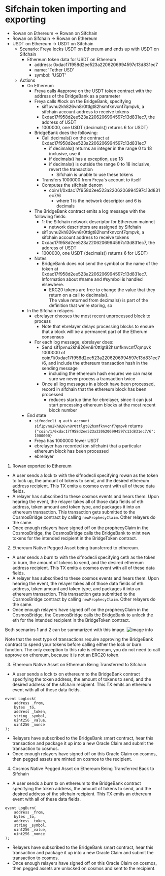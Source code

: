 # Sifchain token importing and exporting

- Rowan on Ethereum -> Rowan on Sifchain
- Rowan on Sifchain -> Rowan on Ethereum
- USDT on Ethereum -> USDT on Sifchain
  - Scenario: Freya locks USDT on Ethereum and ends up with USDT on Sifchain
    - Ethereum token data for USDT on Ethereum 
      - address: 0xdac17f958d2ee523a2206206994597c13d831ec7
      - name: 'Tether USD'
      - symbol: 'USDT'
  - Actions
    - On Ethereum
      - Freya calls #approve on the USDT token contract with the address of the BridgeBank as a parameter
      - Freya calls #lock on the BridgeBank, specifying 
        - sif1pvnu2kh826vn8r0ttlgt82hsmfknvcnf7qmpvk, a sifchain account address to receive tokens
        - 0xdac17f958d2ee523a2206206994597c13d831ec7, the address of USDT
        - 1000000, one USDT (decimals() returns 6 for USDT)
      - BridgeBank does the following:
        - Call decimals() on the contract at 0xdac17f958d2ee523a2206206994597c13d831ec7
          - if decimals() returns an integer in the range 0 to 18 inclusive, use it
          - if decimals() has a exception, use 18
          - if decimals() is outside the range 0 to 18 inclusive, revert the transaction
            - Sifchain is unable to use these tokens
        - Transfers 1000000 from Freya's account to itself
        - Computes the sifchain denom
          - coin/1/0xdac17f958d2ee523a2206206994597c13d831ec7/6
            - where 1 is the network descriptor and 6 is decimals
      - The BridgeBank contract emits a log message with the following fields:
        - 1: the Sifchain network descriptor for Ethereum mainnet
          - network descriptors are assigned by Sifchain
        - sif1pvnu2kh826vn8r0ttlgt82hsmfknvcnf7qmpvk, a sifchain account address to receive tokens
        - 0xdac17f958d2ee523a2206206994597c13d831ec7, the address of USDT
        - 1000000, one USDT (decimals() returns 6 for USDT)
      - Notes
        - BridgeBank does not send the symbol or the name of the token at 0xdac17f958d2ee523a2206206994597c13d831ec7.
          Information about #name and #symbol is handled elsewhere.
          - ERC20 tokens are free to change the value that they return on a call to decimals().  
            The value returned from decimals() is part of the definition that we're storing, so
    - In the Sifchain relayers
      - ebrelayer chooses the most recent unprocessed block to process
        - Note that ebrelayer delays processing blocks to ensure that a block will be a permanent part of the Etherum consensus
      - For each log message, ebrelayer does:
        - Send sif1pvnu2kh826vn8r0ttlgt82hsmfknvcnf7qmpvk 1000000 of
          coin/1/0xdac17f958d2ee523a2206206994597c13d831ec7/6, and include the ethereum transaction hash in the sending message
            - including the ethereum hash ensures we can make sure we never process a transaction twice
        - Once all log messages in a block have been processed, record in sifchain that the ethereum block has
          been processed
            - reduces startup time for ebrelayer, since it can just start processing ethereum blocks at the most recent block number
    - End state
      - ```sifnodecli q auth account sif1pvnu2kh826vn8r0ttlgt82hsmfknvcnf7qmpvk``` returns
        ```{"coin/1/0xdac17f958d2ee523a2206206994597c13d831ec7/6": 1000000}```
      - Freya has 1000000 fewer USDT
      - ebrelayer has recorded (on sifchain) that a particular ethereum block has been processed
      - ebrelayer
1. Rowan exported to Ethereum
- A user sends a lock tx with the sifnodecli specifying rowan as the token to lock up, the amount of tokens to send, and the desired ethereum address recipient. This TX emits a cosmos event with all of these data fields.
- A relayer has subscribed to these cosmos events and hears them. Upon hearing the event, the relayer takes all of those data fields of eth address, token amount and token type, and packages it into an ethereum transaction. This transaction gets submitted to the CosmosBridge contract by calling ```newProphecyClaim```. Other relayers do the same.
- Once enough relayers have signed off on the prophecyClaim in the CosmosBridge, the CosmosBridge calls the BridgeBank to mint new tokens for the intended recipient in the BridgeToken contract.


2. Ethereum Native Pegged Asset being transferred to ethereum.
- A user sends a burn tx with the sifnodecli specifying ceth as the token to burn, the amount of tokens to send, and the desired ethereum address recipient. This TX emits a cosmos event with all of these data fields.
- A relayer has subscribed to these cosmos events and hears them. Upon hearing the event, the relayer takes all of those data fields of eth address, token amount and token type, and packages it into an ethereum transaction. This transaction gets submitted to the CosmosBridge contract by calling ```newProphecyClaim```. Other relayers do the same.
- Once enough relayers have signed off on the prophecyClaim in the CosmosBridge, the CosmosBridge calls the BridgeBank to unlock the eth for the intended recipient in the BridgeToken contract.

Both scenarios 1 and 2 can be summarized with this image.
![image info](images/peggy-flow.png)



Note that the next type of transactions require approving the BridgeBank contract to spend your tokens before calling either the lock or burn function. The only exception to this rule is ethereum, you do not need to call approve on ethereum, because it is not an ERC20 token.


3. Ethereum Native Asset on Ethereum Being Transferred to Sifchain
- A user sends a lock tx on ethereum to the BridgeBank contract specifying the token address, the amount of tokens to send, and the desired address of the sifchain recipient. This TX emits an ethereum event with all of these data fields.

```
event LogLock(
    address _from,
    bytes _to,
    address _token,
    string _symbol,
    uint256 _value,
    uint256 _nonce
);
```
- Relayers have subscribed to the BridgeBank smart contract, hear this transaction and package it up into a new Oracle Claim and submit the transaction to cosmos.
- Once enough relayers have signed off on this Oracle Claim on cosmos, then pegged assets are minted on cosmos to the recipient.


4. Cosmos Native Pegged Asset on Ethereum Being Transferred Back to Sifchain
- A user sends a burn tx on ethereum to the BridgeBank contract specifying the token address, the amount of tokens to send, and the desired address of the sifchain recipient. This TX emits an ethereum event with all of these data fields.
```
event LogBurn(
    address _from,
    bytes _to,
    address _token,
    string _symbol,
    uint256 _value,
    uint256 _nonce
);
```
- Relayers have subscribed to the BridgeBank smart contract, hear this transaction and package it up into a new Oracle Claim and submit the transaction to cosmos.
- Once enough relayers have signed off on this Oracle Claim on cosmos, then pegged assets are unlocked on cosmos and sent to the recipient.
